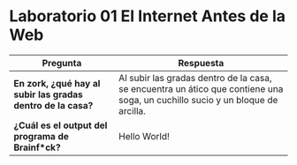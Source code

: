# Laboratorio 01 El Internet Antes de la Web
| Pregunta | Respuesta |
| ----------- | ----------- |
| **En zork, ¿qué hay al subir las gradas dentro de la casa?** | Al subir las gradas dentro de la casa, se encuentra un ático que contiene una soga, un cuchillo sucio y un bloque de arcilla. |
| **¿Cuál es el output del programa de Brainf*ck?** | Hello World! |
